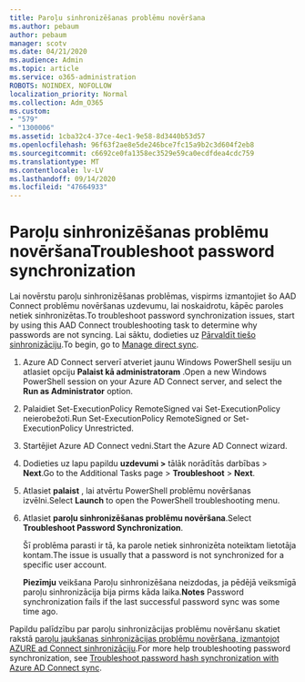 ```yaml
---
title: Paroļu sinhronizēšanas problēmu novēršana
ms.author: pebaum
author: pebaum
manager: scotv
ms.date: 04/21/2020
ms.audience: Admin
ms.topic: article
ms.service: o365-administration
ROBOTS: NOINDEX, NOFOLLOW
localization_priority: Normal
ms.collection: Adm_O365
ms.custom:
- "579"
- "1300006"
ms.assetid: 1cba32c4-37ce-4ec1-9e58-8d3440b53d57
ms.openlocfilehash: 96f63f2ae8e5de246bce7fc15a9b2c3d604f2eb8
ms.sourcegitcommit: c6692ce0fa1358ec3529e59ca0ecdfdea4cdc759
ms.translationtype: MT
ms.contentlocale: lv-LV
ms.lasthandoff: 09/14/2020
ms.locfileid: "47664933"
---
```

# <a name="troubleshoot-password-synchronization"></a><span data-ttu-id="3f966-102">Paroļu sinhronizēšanas problēmu novēršana</span><span class="sxs-lookup"><span data-stu-id="3f966-102">Troubleshoot password synchronization</span></span>

<span data-ttu-id="3f966-103">Lai novērstu paroļu sinhronizēšanas problēmas, vispirms izmantojiet šo AAD Connect problēmu novēršanas uzdevumu, lai noskaidrotu, kāpēc paroles netiek sinhronizētas.</span><span class="sxs-lookup"><span data-stu-id="3f966-103">To troubleshoot password synchronization issues, start by using this AAD Connect troubleshooting task to determine why passwords are not syncing.</span></span> <span data-ttu-id="3f966-104">Lai sāktu, dodieties uz [Pārvaldīt tiešo sinhronizāciju](https://admin.microsoft.com/AdminPortal/Home#/dirsyncmanagement).</span><span class="sxs-lookup"><span data-stu-id="3f966-104">To begin, go to [Manage direct sync](https://admin.microsoft.com/AdminPortal/Home#/dirsyncmanagement).</span></span>  

1. <span data-ttu-id="3f966-105">Azure AD Connect serverī atveriet jaunu Windows PowerShell sesiju un atlasiet opciju **Palaist kā administratoram** .</span><span class="sxs-lookup"><span data-stu-id="3f966-105">Open a new Windows PowerShell session on your Azure AD Connect server, and select the **Run as Administrator** option.</span></span>

2. <span data-ttu-id="3f966-106">Palaidiet Set-ExecutionPolicy RemoteSigned vai Set-ExecutionPolicy neierobežoti.</span><span class="sxs-lookup"><span data-stu-id="3f966-106">Run Set-ExecutionPolicy RemoteSigned or Set-ExecutionPolicy Unrestricted.</span></span>

3. <span data-ttu-id="3f966-107">Startējiet Azure AD Connect vedni.</span><span class="sxs-lookup"><span data-stu-id="3f966-107">Start the Azure AD Connect wizard.</span></span>

4. <span data-ttu-id="3f966-108">Dodieties uz lapu papildu **uzdevumi >** tālāk norādītās darbības  >  **Next**.</span><span class="sxs-lookup"><span data-stu-id="3f966-108">Go to the Additional Tasks page > **Troubleshoot** > **Next**.</span></span>

5. <span data-ttu-id="3f966-109">Atlasiet **palaist** , lai atvērtu PowerShell problēmu novēršanas izvēlni.</span><span class="sxs-lookup"><span data-stu-id="3f966-109">Select **Launch** to open the PowerShell troubleshooting menu.</span></span>

6. <span data-ttu-id="3f966-110">Atlasiet **paroļu sinhronizēšanas problēmu novēršana**.</span><span class="sxs-lookup"><span data-stu-id="3f966-110">Select **Troubleshoot Password Synchronization**.</span></span>

    <span data-ttu-id="3f966-111">Šī problēma parasti ir tā, ka parole netiek sinhronizēta noteiktam lietotāja kontam.</span><span class="sxs-lookup"><span data-stu-id="3f966-111">The issue is usually that a password is not synchronized for a specific user account.</span></span>

    <span data-ttu-id="3f966-112">**Piezīmju** veikšana Paroļu sinhronizēšana neizdodas, ja pēdējā veiksmīgā paroļu sinhronizācija bija pirms kāda laika.</span><span class="sxs-lookup"><span data-stu-id="3f966-112">**Notes** Password synchronization fails if the last successful password sync was some time ago.</span></span>

<span data-ttu-id="3f966-113">Papildu palīdzību par paroļu sinhronizācijas problēmu novēršanu skatiet rakstā [paroļu jaukšanas sinhronizācijas problēmu novēršana, izmantojot AZURE ad Connect sinhronizāciju](https://docs.microsoft.com/azure/active-directory/hybrid/tshoot-connect-password-hash-synchronization).</span><span class="sxs-lookup"><span data-stu-id="3f966-113">For more help troubleshooting password synchronization, see [Troubleshoot password hash synchronization with Azure AD Connect sync](https://docs.microsoft.com/azure/active-directory/hybrid/tshoot-connect-password-hash-synchronization).</span></span>